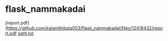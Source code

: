 # flask_nammakadai
[report.pdf](https://github.com/kalanithibala053/flask_nammakadai/files/12418432/report.pdf
[path.txt](https://github.com/kalanithibala053/flask_nammakadai/files/12418618/path.txt)
